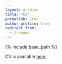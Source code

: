 ```yaml
---
layout: archive
title: "CV"
permalink: /cv/
author_profile: true
redirect_from:
  - /resume
---
```


{% include base_path %}

CV is available [here](/assets/Ayaz-cv.pdf).
